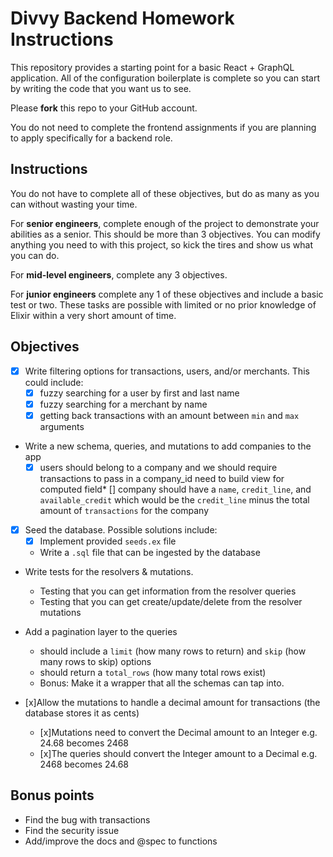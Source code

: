 # Divvy Backend Homework Instructions

This repository provides a starting point for a basic React + GraphQL application.
All of the configuration boilerplate is complete so you can start by writing the code that you want us to see.

Please **fork** this repo to your GitHub account.

You do not need to complete the frontend assignments if you are planning to apply specifically for a backend role.

## Instructions

You do not have to complete all of these objectives, but do as many as you can without wasting your time.

For **senior engineers**, complete enough of the project to demonstrate your abilities as a senior.  This should be more than 3 objectives.  You can modify anything you need to with this project, so kick the tires and show us what you can do.

For **mid-level engineers**, complete any 3 objectives.

For **junior engineers** complete any 1 of these objectives and include a basic test or two.  These tasks are possible with limited or no prior knowledge of Elixir within a very short amount of time.

## Objectives

 * [x] Write filtering options for transactions, users, and/or merchants. This could include:
   * [x] fuzzy searching for a user by first and last name
   * [x] fuzzy searching for a merchant by name
   * [x] getting back transactions with an amount between `min` and `max` arguments

 * Write a new schema, queries, and mutations to add companies to the app
   * [x] users should belong to a company and we should require transactions to pass in a company_id
   need to build view for computed field* [] company should have a `name`, `credit_line`, and `available_credit` which would be the `credit_line` minus the total amount of `transactions` for the company

 * [x] Seed the database.  Possible solutions include:
   * [x] Implement provided `seeds.ex` file
   * Write a `.sql` file that can be ingested by the database

 * Write tests for the resolvers & mutations.
   * Testing that you can get information from the resolver queries
   * Testing that you can get create/update/delete from the resolver mutations

 * Add a pagination layer to the queries
   * should include a `limit` (how many rows to return) and `skip` (how many rows to skip) options
   * should return a `total_rows` (how many total rows exist)
   * Bonus: Make it a wrapper that all the schemas can tap into.

 * [x]Allow the mutations to handle a decimal amount for transactions (the database stores it as cents)
   * [x]Mutations need to convert the Decimal amount to an Integer e.g. 24.68 becomes 2468
   * [x]The queries should convert the Integer amount to a Decimal e.g. 2468 becomes 24.68

## Bonus points
 * Find the bug with transactions
 * Find the security issue
 * Add/improve the docs and @spec to functions
